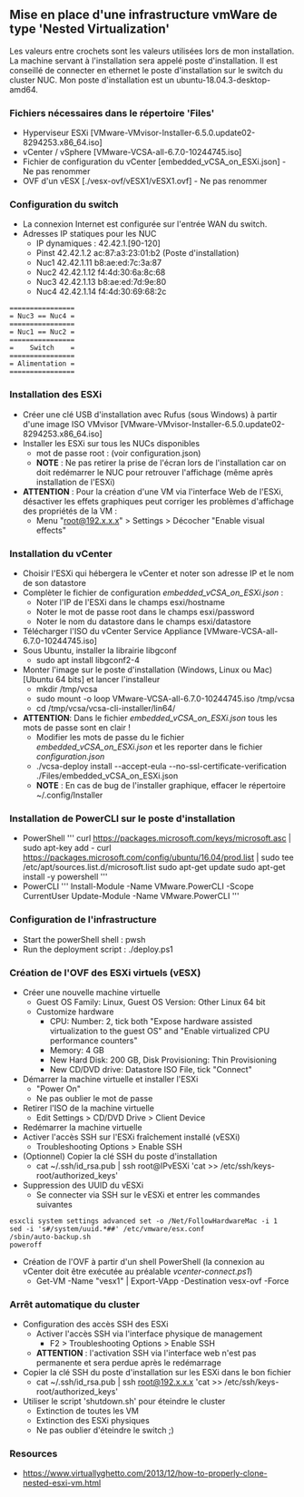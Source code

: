 ## Mise en place d'une infrastructure vmWare de type 'Nested Virtualization'
Les valeurs entre crochets sont les valeurs utilisées lors de mon installation.
La machine servant à l'installation sera appelé poste d'installation.
Il est conseillé de connecter en ethernet le poste d'installation sur le switch du cluster NUC.
Mon poste d'installation est un ubuntu-18.04.3-desktop-amd64.

### Fichiers nécessaires dans le répertoire 'Files'
* Hyperviseur ESXi [VMware-VMvisor-Installer-6.5.0.update02-8294253.x86_64.iso]
* vCenter / vSphere [VMware-VCSA-all-6.7.0-10244745.iso]
* Fichier de configuration du vCenter [embedded_vCSA_on_ESXi.json] - Ne pas renommer
* OVF d'un vESX [./vesx-ovf/vESX1/vESX1.ovf] - Ne pas renommer

### Configuration du switch
* La connexion Internet est configurée sur l'entrée WAN du switch.
* Adresses IP statiques pour les NUC
  * IP dynamiques : 42.42.1.[90-120]
  * Pinst 42.42.1.2 ac:87:a3:23:01:b2 (Poste d'installation)
  * Nuc1  42.42.1.11 b8:ae:ed:7c:3a:87
  * Nuc2  42.42.1.12 f4:4d:30:6a:8c:68
  * Nuc3  42.42.1.13 b8:ae:ed:7d:9e:80
  * Nuc4  42.42.1.14 f4:4d:30:69:68:2c
```text
================
= Nuc3 == Nuc4 =
================
= Nuc1 == Nuc2 =
================
=    Switch    =
================
= Alimentation =
================
```

### Installation des ESXi
* Créer une clé USB d'installation avec Rufus (sous Windows) à partir d'une image ISO VMvisor [VMware-VMvisor-Installer-6.5.0.update02-8294253.x86_64.iso]
* Installer les ESXi sur tous les NUCs disponibles
  * mot de passe root : (voir configuration.json)
  * **NOTE** : Ne pas retirer la prise de l'écran lors de l'installation car on doit redémarrer le NUC pour retrouver l'affichage (même après installation de l'ESXi)
* **ATTENTION** : Pour la création d'une VM via l'interface Web de l'ESXi, désactiver les effets graphiques peut corriger les problèmes d'affichage des propriétés de la VM :
  * Menu "root@192.x.x.x" > Settings > Décocher "Enable visual effects"

### Installation du vCenter
* Choisir l'ESXi qui hébergera le vCenter et noter son adresse IP et le nom de son datastore
* Complèter le fichier de configuration *embedded_vCSA_on_ESXi.json* :
  * Noter l'IP de l'ESXi dans le champs esxi/hostname
  * Noter le mot de passe root dans le champs esxi/password
  * Noter le nom du datastore dans le champs esxi/datastore
* Télécharger l'ISO du vCenter Service Appliance [VMware-VCSA-all-6.7.0-10244745.iso]
* Sous Ubuntu, installer la librairie libgconf
  * sudo apt install libgconf2-4
* Monter l'image sur le poste d'installation (Windows, Linux ou Mac) [Ubuntu 64 bits] et lancer l'installeur
   * mkdir /tmp/vcsa
   * sudo mount -o loop VMware-VCSA-all-6.7.0-10244745.iso /tmp/vcsa
   * cd /tmp/vcsa/vcsa-cli-installer/lin64/
* **ATTENTION**: Dans le fichier *embedded_vCSA_on_ESXi.json* tous les  mots de passe sont en clair !
  * Modifier les mots de passe du le fichier *embedded_vCSA_on_ESXi.json* et les reporter dans le fichier *configuration.json*
  * ./vcsa-deploy install --accept-eula --no-ssl-certificate-verification ./Files/embedded_vCSA_on_ESXi.json
  * **NOTE** : En cas de bug de l'installer graphique, effacer le répertoire ~/.config/Installer

### Installation de PowerCLI sur le poste d'installation
* PowerShell
'''
curl https://packages.microsoft.com/keys/microsoft.asc | sudo apt-key add -
curl https://packages.microsoft.com/config/ubuntu/16.04/prod.list | sudo tee /etc/apt/sources.list.d/microsoft.list
sudo apt-get update
sudo apt-get install -y powershell
'''
* PowerCLI
'''
Install-Module -Name VMware.PowerCLI -Scope CurrentUser
Update-Module -Name VMware.PowerCLI
'''

### Configuration de l'infrastructure
* Start the powerShell shell : pwsh
* Run the deployment script : ./deploy.ps1

### Création de l'OVF des ESXi virtuels (vESX)
* Créer une nouvelle machine virtuelle
  * Guest OS Family: Linux, Guest OS Version: Other Linux 64 bit
  * Customize hardware
    * CPU: Number: 2, tick both "Expose hardware assisted virtualization to the guest OS" and "Enable virtualized CPU performance counters"
    * Memory: 4 GB
    * New Hard Disk: 200 GB, Disk Provisioning: Thin Provisioning
    * New CD/DVD drive: Datastore ISO File, tick "Connect"
* Démarrer la machine virtuelle et installer l'ESXi
  * "Power On"
  * Ne pas oublier le mot de passe
* Retirer l'ISO de la machine virtuelle
  * Edit Settings > CD/DVD Drive > Client Device
* Redémarrer la machine virtuelle
* Activer l'accès SSH sur l'ESXi fraîchement installé (vESXi)
  * Troubleshooting Options > Enable SSH
* (Optionnel) Copier la clé SSH du poste d'installation
  * cat ~/.ssh/id_rsa.pub | ssh root@IPvESXi 'cat >> /etc/ssh/keys-root/authorized_keys'
* Suppression des UUID du vESXi
  * Se connecter via SSH sur le vESXi et entrer les commandes suivantes
```text
esxcli system settings advanced set -o /Net/FollowHardwareMac -i 1
sed -i 's#/system/uuid.*##' /etc/vmware/esx.conf
/sbin/auto-backup.sh
poweroff
```
* Création de l'OVF à partir d'un shell PowerShell (la connexion au vCenter doit être exécutée au préalable *vcenter-connect.ps1*)
  * Get-VM -Name "vesx1" | Export-VApp -Destination vesx-ovf -Force

### Arrêt automatique du cluster
* Configuration des accès SSH des ESXi
  * Activer l'accès SSH via l'interface physique de management
    * F2 > Troubleshooting Options > Enable SSH
  * **ATTENTION** : l'activation SSH via l'interface web n'est pas permanente et sera perdue après le redémarrage
* Copier la clé SSH du poste d'installation sur les ESXi dans le bon fichier
  * cat ~/.ssh/id_rsa.pub | ssh root@192.x.x.x 'cat >> /etc/ssh/keys-root/authorized_keys'
* Utiliser le script 'shutdown.sh' pour éteindre le cluster
  * Extinction de toutes les VM
  * Extinction des ESXi physiques
  * Ne pas oublier d'éteindre le switch ;)

### Resources
* https://www.virtuallyghetto.com/2013/12/how-to-properly-clone-nested-esxi-vm.html

